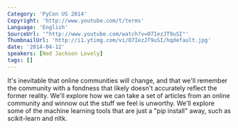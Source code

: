 ```yaml
---
Category: 'PyCon US 2014'
Copyright: 'http://www.youtube.com/t/terms'
Language: 'English'
SourceUrl: '"http://www.youtube.com/watch?v=O7IezJT9uSI"'
ThumbnailUrl: 'http://i1.ytimg.com/vi/O7IezJT9uSI/hqdefault.jpg'
date: '2014-04-12'
speakers: [Ned Jackson Lovely]
tags: []
---
```

It's inevitable that online communities will change, and that we'll remember the community with a fondness that likely doesn't accurately reflect the former reality. We'll explore how we can take a set of articles from an online community and winnow out the stuff we feel is unworthy. We'll explore some of the machine learning tools that are just a "pip install" away, such as scikit-learn and nltk.